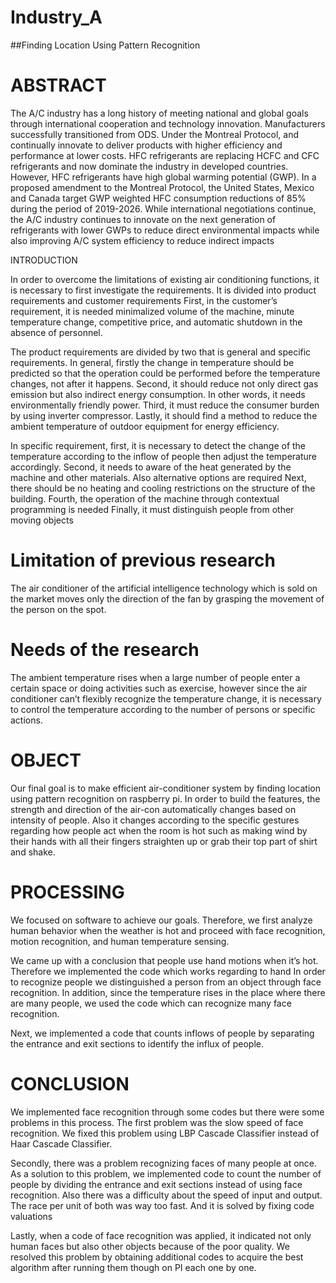 # Industry_A

##Finding Location Using Pattern Recognition

# ABSTRACT
The A/C industry has a long history of meeting national and global goals through international cooperation and technology innovation. Manufacturers successfully transitioned from ODS. Under the Montreal Protocol, and continually innovate to deliver products with higher efficiency and performance at lower costs. HFC refrigerants are replacing HCFC and CFC refrigerants and now dominate the industry in developed countries. However, HFC refrigerants have high global warming potential (GWP). In a proposed amendment to the Montreal Protocol, the United States, Mexico and Canada target GWP weighted HFC consumption reductions of 85% during the period of 2019-2026. While international negotiations continue, the A/C industry continues to innovate on the next generation of refrigerants with lower GWPs to reduce direct environmental impacts while also improving A/C system efficiency to reduce indirect impacts 

INTRODUCTION

In order to overcome the limitations of existing air conditioning functions, it is necessary to first investigate the requirements. It is divided into product requirements and customer requirements
First, in the customer’s requirement, it is needed minimalized volume of the machine, minute temperature change, competitive price, and automatic shutdown in the absence of personnel.
	
The product requirements are divided by two that is general and specific requirements.
In general, firstly the change in temperature should be predicted so that the operation could be performed before the temperature changes, not after it happens.
Second, it should reduce not only direct gas emission but also indirect energy consumption. 
In other words, it needs environmentally friendly power. 
Third, it must reduce the consumer burden by using inverter compressor.
Lastly, it should find a method to reduce the ambient temperature of outdoor equipment for energy efficiency. 

In specific requirement, first, it is necessary to detect the change of the temperature according to the inflow of people then adjust the temperature accordingly. 
Second, it needs to aware of the heat generated by the machine and other materials. Also alternative options are required
Next, there should be no heating and cooling restrictions on the structure of the building.
Fourth, the operation of the machine through contextual programming is needed
Finally, it must distinguish people from other moving objects


# Limitation of previous research
The air conditioner of the artificial intelligence technology which is sold on the market moves only the direction of the fan by grasping the movement of the person on the spot.

# Needs of the research
The ambient temperature rises when a large number of people enter a certain space or doing activities such as exercise, however since the air conditioner can’t flexibly recognize the temperature change, it is necessary to control the temperature according to the number of persons or specific actions. 


# OBJECT
Our final goal is to make efficient air-conditioner system by finding location using pattern recognition on raspberry pi. In order to build the features, the strength and direction of the air-con automatically changes based on intensity of people. Also it changes according to the specific gestures regarding how people act when the room is hot such as making wind by their hands with all their fingers straighten up or grab their top part of shirt and shake.

# PROCESSING
We focused on software to achieve our goals. Therefore, we first analyze human behavior when the weather is hot and proceed with face recognition, motion recognition, and human temperature sensing.

We came up with a conclusion that people use hand motions when it’s hot. Therefore we implemented the code which works regarding to hand
In order to recognize people we distinguished a person from an object through face recognition. In addition, since the temperature rises in the place where there are many people, we used the code which can recognize many face recognition.

 

Next, we implemented a code that counts inflows of people by separating the entrance and exit sections to identify the influx of people.



# CONCLUSION

We implemented face recognition through some codes but there were some problems in this process. The first problem was the slow speed of face recognition. We fixed this problem using LBP Cascade Classifier instead of  Haar Cascade Classifier.  
 
Secondly, there was a problem recognizing faces of many people at once. As a solution to this problem, we implemented code to count the number of people by dividing the entrance and exit sections instead of using face recognition. Also there was a difficulty about the speed of input and output. The race per unit of both was way too fast. And it is solved by fixing code valuations
 
Lastly, when a code of face recognition was applied, it indicated not only human faces but also other objects because of the poor quality. We resolved this problem by obtaining additional codes to acquire the best algorithm after running them though on PI each one by one.

